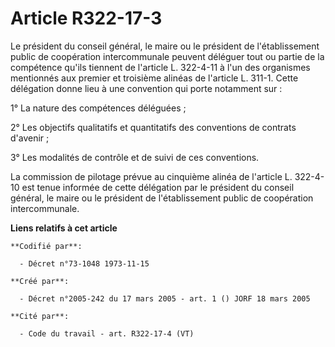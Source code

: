 # Article R322-17-3

Le président du conseil général, le maire ou le président de l'établissement public de coopération intercommunale peuvent
déléguer tout ou partie de la compétence qu'ils tiennent de l'article L. 322-4-11 à l'un des organismes mentionnés aux
premier et troisième alinéas de l'article L. 311-1. Cette délégation donne lieu à une convention qui porte notamment sur :

1° La nature des compétences déléguées ;

2° Les objectifs qualitatifs et quantitatifs des conventions de contrats d'avenir ;

3° Les modalités de contrôle et de suivi de ces conventions.

La commission de pilotage prévue au cinquième alinéa de l'article L. 322-4-10 est tenue informée de cette délégation par le
président du conseil général, le maire ou le président de l'établissement public de coopération intercommunale.

**Liens relatifs à cet article**

	**Codifié par**:

	  - Décret n°73-1048 1973-11-15

	**Créé par**:

	  - Décret n°2005-242 du 17 mars 2005 - art. 1 () JORF 18 mars 2005

	**Cité par**:

	  - Code du travail - art. R322-17-4 (VT)
